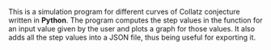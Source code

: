 This is a simulation program for different curves of Collatz conjecture written in <b>Python</b>. The program computes the step values in the function for an input value given by the user and plots a graph for those values. It also adds all the step values into a JSON file,
thus being useful for exporting it.
